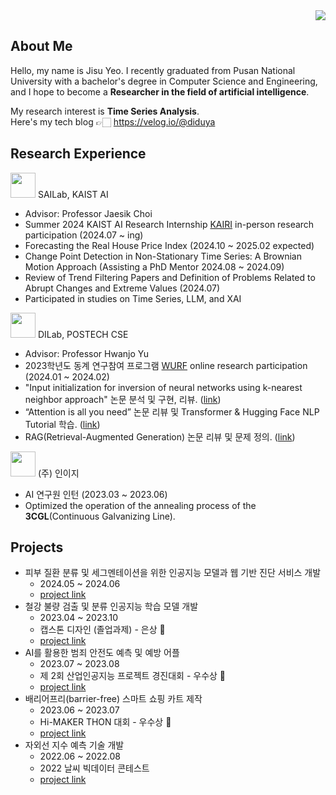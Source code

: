 <div align="right">
<a href="https://hits.seeyoufarm.com"><img src="https://hits.seeyoufarm.com/api/count/incr/badge.svg?url=https%3A%2F%2Fgithub.com%2FYeoJiSu&count_bg=%23C23EA9&title_bg=%23555555&icon=&icon_color=%23E7E7E7&title=hits&edge_flat=false"/></a>
</div>

## About Me
Hello, my name is Jisu Yeo.
I recently graduated from Pusan ​​National University with a bachelor's degree in Computer Science and Engineering,
and I hope to become a **Researcher in the field of artificial intelligence**. 

My research interest is **Time Series Analysis**. <br>
Here's my tech blog 👉🏻 https://velog.io/@diduya <br>

<!--
[![Velog]](https://velog.io/@diduya)
[![Mail]](mailto:duwltn1301@pusan.ac.kr)
-->

## Research Experience
<img src="https://github.com/user-attachments/assets/4b6a4460-7035-472c-89c3-76dca94c73d0" width=40/> SAILab, KAIST AI<br>
* Advisor: Professor Jaesik Choi
* Summer 2024 KAIST AI Research Internship [KAIRI](https://gsai.kaist.ac.kr/2024%EB%85%84-%ED%95%98%EA%B3%84-kaist-ai-research-internship-kairi-%EB%AA%A8%EC%A7%91-%EC%95%88%EB%82%B4-%EC%A0%91%EC%88%98-%EB%A7%88%EA%B0%90-5%EC%9B%94-12%EC%9D%BC-%EC%9D%BC%EC%9A%94%EC%9D%BC/?lang=ko) in-person research participation (2024.07 ~ ing)
* Forecasting the Real House Price Index (2024.10 ~ 2025.02 expected)
* Change Point Detection in Non-Stationary Time Series: A Brownian Motion Approach (Assisting a PhD Mentor 2024.08 ~ 2024.09)
* Review of Trend Filtering Papers and Definition of Problems Related to Abrupt Changes and Extreme Values (2024.07)
* Participated in studies on Time Series, LLM, and XAI

<img src="https://github.com/user-attachments/assets/fc2679f9-cf77-41ce-8a10-1844c4a57bac" width=40/> DILab, POSTECH CSE<br>
* Advisor: Professor Hwanjo Yu
* 2023학년도 동계 연구참여 프로그램 [WURF](https://cse.postech.ac.kr/admission-information/graduate-course/#;) online research participation (2024.01 ~ 2024.02)
* "Input initialization for inversion of neural networks using k-nearest neighbor approach" 논문 분석 및 구현, 리뷰. ([link](https://www.canva.com/design/DAF50ca0SwY/EgKy8yqZnYxpnO64bam8bQ/edit?utm_content=DAF50ca0SwY&utm_campaign=designshare&utm_medium=link2&utm_source=sharebutton))
* “Attention is all you need” 논문 리뷰 및 Transformer & Hugging Face NLP Tutorial 학습. ([link](https://www.canva.com/design/DAF7tEtARjg/sM_O724LDUAEtEc2mJdRBg/edit?utm_content=DAF7tEtARjg&utm_campaign=designshare&utm_medium=link2&utm_source=sharebutton))
* RAG(Retrieval-Augmented Generation) 논문 리뷰 및 문제 정의. ([link](https://drive.google.com/file/d/18-GHPqybGAWUd7FBZASQWinovTaQVAgp/view?usp=sharing))

<img src="https://github.com/YeoJiSu/YeoJiSu/assets/76769044/f690c5d6-de1b-4341-85b0-4079a2eb9beb" width="40"></img> (주) 인이지<br>
* AI 연구원 인턴 (2023.03 ~ 2023.06) 
* Optimized the operation of the annealing process of the **3CGL**(Continuous Galvanizing Line).

## Projects
* 피부 질환 분류 및 세그멘테이션을 위한 인공지능 모델과 웹 기반 진단 서비스 개발
  * 2024.05 ~ 2024.06
  * [project link](https://github.com/YeoJiSu/SkinAI-WebDiagnosis)
* 철강 불량 검출 및 분류 인공지능 학습 모델 개발 
  * 2023.04 ~ 2023.10
  * 캡스톤 디자인 (졸업과제) - 은상 🏅
  * [project link](https://github.com/YeoJiSu/Smart-Factory-Project)
* AI를 활용한 범죄 안전도 예측 및 예방 어플
  * 2023.07 ~ 2023.08
  * 제 2회 산업인공지능 프로젝트 경진대회 - 우수상 🏅
  * [project link](https://github.com/YeoJiSu/No-Crime-App)
* 배리어프리(barrier-free) 스마트 쇼핑 카트 제작
  * 2023.06 ~ 2023.07
  * Hi-MAKER THON 대회 - 우수상 🏅
  * [project link](https://github.com/YeoJiSu/barrier-free-shopping-cart)
* 자외선 지수 예측 기술 개발
  * 2022.06 ~ 2022.08
  * 2022 날씨 빅데이터 콘테스트
  * [project link](https://github.com/YeoJiSu/Ultraviolet-Prediction-Model)



<!--
## Stacks
* Machine-learning <br>
![Python](https://img.shields.io/badge/Python-3776AB?style=for-the-badge&logo=Python&logoColor=white)
![Keras](https://img.shields.io/badge/Keras-%23D00000.svg?style=for-the-badge&logo=Keras&logoColor=white)
![Pytorch](https://img.shields.io/badge/PyTorch-EE4C2C?style=for-the-badge&logo=PyTorch&logoColor=white)

* Web <br>
![HTML5](https://img.shields.io/badge/-HTML5-E34F26?style=for-the-badge&logo=html5&logoColor=white)
![CSS3](https://img.shields.io/badge/-CSS3-1572B6?style=for-the-badge&logo=css3&logoColor=white)
![JavaScript](https://img.shields.io/badge/-JavaScript-F7DF1E?style=for-the-badge&logo=javascript&logoColor=white) <br/>
![Flask](https://img.shields.io/badge/-Flask-F7DF1E?style=for-the-badge&logo=flask&logoColor=white)
![Express.js](https://img.shields.io/badge/Express.js-000000?style=for-the-badge&logo=Express&logoColor=white)
![Node.js](https://img.shields.io/badge/Node.js-339933?style=for-the-badge&logo=Node.js&logoColor=white)

* App <br>
![Flutter](https://img.shields.io/badge/Flutter-02569B?style=for-the-badge&logo=Flutter&logoColor=white)
![Dart](https://img.shields.io/badge/Dart-F7DF1E?style=for-the-badge&logo=Dart&logoColor=white)

* Embedded Systems <br>
![stmboard](https://img.shields.io/badge/stmboard-02569B?style=for-the-badge&logo=IAREmbeddedWorkbench&logoColor=white)
![Arduino](https://img.shields.io/badge/Arduino-339933?style=for-the-badge&logo=Arduino&logoColor=white)
![C](https://img.shields.io/badge/C-F7DF1E?style=for-the-badge&logo=C&logoColor=white)

* Database <br>
![MySQL](https://img.shields.io/badge/MySQL-4479A1?style=for-the-badge&logo=MySQL&logoColor=white)

* Environment <br>
![Linux](https://img.shields.io/badge/Linux-000000?style=for-the-badge&logo=Linux&logoColor=white)
![macOS](https://img.shields.io/badge/mac%20os-000000?style=for-the-badge&logo=macos&logoColor=F0F0F0)
![Windows](https://img.shields.io/badge/Windows-000000?style=for-the-badge&logo=Windows&logoColor=white)
-->

<!--
![https://github.com/YeoJiSu](https://github-readme-stats.vercel.app/api?username=YeoJiSu&show_icons=true&theme=radical)
 -->
<!-- 
[![Top Langs](https://github-readme-stats.vercel.app/api/top-langs/?username=YeoJiSu&show_icons=true&langs_count=6&layout=compact&hide=shell&theme=radical)](https://github.com/YeoJiSu?tab=repositories)
 -->
 
<!-- [![Solved.ac Profile](http://mazassumnida.wtf/api/v2/generate_badge?boj=duwltn1301)](https://solved.ac/duwltn1301/) -->

<!--
## Links
[![instagram]](https://www.instagram.com/diduya0.0/)
[![Portfolio]](https://www.notion.so/Hello-I-m-Jisu-a1529cec56fc4426a92b6832e4ec0019)
[![Velog]](https://velog.io/@diduya)

[Velog]: http://img.shields.io/badge/-%20Velog-96F2D7?style=flat-square&logo=github%20Sponsors&logoColor=white
[instagram]: https://img.shields.io/badge/-diduya0.0-E4405F?style=flat-square&logo=Instagram&logoColor=white
[Portfolio]: https://img.shields.io/badge/Portfolio-EA4335?style=flat-square&logo=Portfolio&logoColor=white
-->

